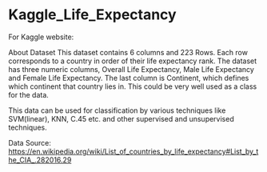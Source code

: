 # Kaggle_Life_Expectancy

For Kaggle website:

About Dataset
This dataset contains 6 columns and 223 Rows. Each row corresponds to a country in order of their life expectancy rank. The dataset has three numeric columns, Overall Life Expectancy, Male Life Expectancy and Female Life Expectancy.
The last column is Continent, which defines which continent that country lies in. This could be very well used as a class for the data.

This data can be used for classification by various techniques like SVM(linear), KNN, C.45 etc. and other supervised and unsupervised techniques.

Data Source: https://en.wikipedia.org/wiki/List_of_countries_by_life_expectancy#List_by_the_CIA_.282016.29

